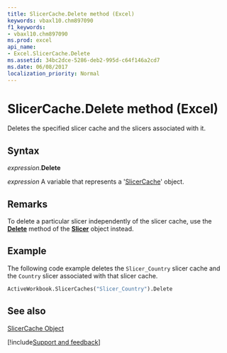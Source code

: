```yaml
---
title: SlicerCache.Delete method (Excel)
keywords: vbaxl10.chm897090
f1_keywords:
- vbaxl10.chm897090
ms.prod: excel
api_name:
- Excel.SlicerCache.Delete
ms.assetid: 34bc2dce-5286-deb2-995d-c64f146a2cd7
ms.date: 06/08/2017
localization_priority: Normal
---
```



# SlicerCache.Delete method (Excel)

Deletes the specified slicer cache and the slicers associated with it.


## Syntax

_expression_.**Delete**

_expression_ A variable that represents a '[SlicerCache](Excel.SlicerCache.md)' object.


## Remarks

To delete a particular slicer independently of the slicer cache, use the  **[Delete](Excel.Slicer.Delete.md)** method of the **[Slicer](Excel.Slicer.md)** object instead.


## Example

The following code example deletes the  `Slicer_Country` slicer cache and the `Country` slicer associated with that slicer cache.


```vb
ActiveWorkbook.SlicerCaches("Slicer_Country").Delete
```


## See also


[SlicerCache Object](Excel.SlicerCache.md)

[!include[Support and feedback](~/includes/feedback-boilerplate.md)]